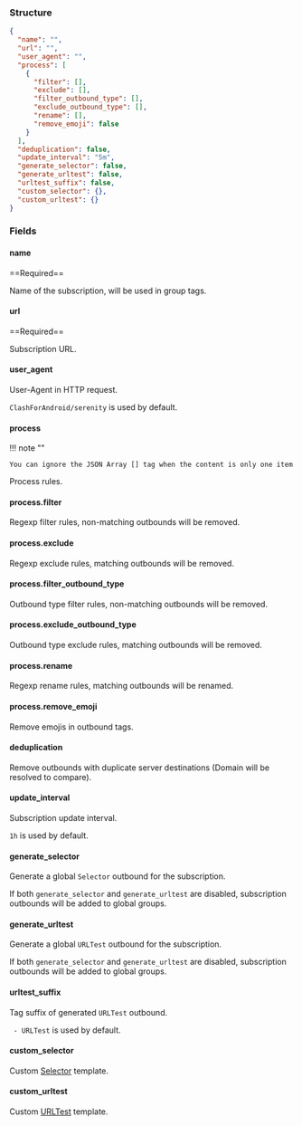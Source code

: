 ### Structure

```json
{
  "name": "",
  "url": "",
  "user_agent": "",
  "process": [
    {
      "filter": [],
      "exclude": [],
      "filter_outbound_type": [],
      "exclude_outbound_type": [],
      "rename": [],
      "remove_emoji": false
    }
  ],
  "deduplication": false,
  "update_interval": "5m",
  "generate_selector": false,
  "generate_urltest": false,
  "urltest_suffix": false,
  "custom_selector": {},
  "custom_urltest": {}
}
```

### Fields

#### name

==Required==

Name of the subscription, will be used in group tags.

#### url

==Required==

Subscription URL.

#### user_agent

User-Agent in HTTP request.

`ClashForAndroid/serenity` is used by default.

#### process

!!! note ""

    You can ignore the JSON Array [] tag when the content is only one item

Process rules.

#### process.filter

Regexp filter rules, non-matching outbounds will be removed.

#### process.exclude

Regexp exclude rules, matching outbounds will be removed.

#### process.filter_outbound_type

Outbound type filter rules, non-matching outbounds will be removed.

#### process.exclude_outbound_type

Outbound type exclude rules, matching outbounds will be removed.

#### process.rename

Regexp rename rules, matching outbounds will be renamed.

#### process.remove_emoji

Remove emojis in outbound tags.

#### deduplication

Remove outbounds with duplicate server destinations (Domain will be resolved to compare).

#### update_interval

Subscription update interval.

`1h` is used by default.

#### generate_selector

Generate a global `Selector` outbound for the subscription.

If both `generate_selector` and `generate_urltest` are disabled, subscription outbounds will be added to global groups.

#### generate_urltest

Generate a global `URLTest` outbound for the subscription.

If both `generate_selector` and `generate_urltest` are disabled, subscription outbounds will be added to global groups.

#### urltest_suffix

Tag suffix of generated `URLTest` outbound.

` - URLTest` is used by default.

#### custom_selector

Custom [Selector](https://sing-box.w.org/configuration/outbound/selector/) template.

#### custom_urltest

Custom [URLTest](https://sing-box.sagernet.org/configuration/outbound/urltest/) template.
